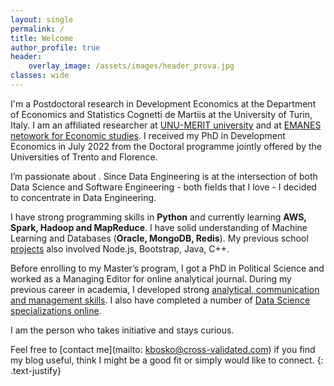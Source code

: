 ```yaml
---
layout: single
permalink: /
title: Welcome
author_profile: true
header:
    overlay_image: /assets/images/header_prova.jpg
classes: wide
---
```



I'm a Postdoctoral research in Development Economics at the Department of Economics and Statistics Cognetti de Martiis at the University of Turin, Italy. I am an affiliated researcher at [UNU-MERIT university](https://www.merit.unu.edu/about-us/profile/?staff_id=4612) and at [EMANES netowork for Economic studies](https://emnes.org/about-us/fellows/). I received my PhD in Development Economics in July 2022 from the Doctoral programme jointly offered by the Universities of Trento and Florence. 

I’m passionate about . Since Data Engineering is at the intersection of both Data Science and Software Engineering - both fields that I love - I decided to concentrate in Data Engineering.

I have strong programming skills in **Python** and currently learning **AWS, Spark, Hadoop and MapReduce**. I have solid understanding of Machine Learning and Databases (**Oracle, MongoDB, Redis**). My previous school [projects](/portfolio) also involved Node.js, Bootstrap, Java, C++.

Before enrolling to my Master’s program, I got a PhD in Political Science and worked as a Managing Editor for online analytical journal. During my previous career in academia, I developed strong [analytical, communication and management skills](/achievements/). I also have completed a number of [Data Science specializations online](/certificates).

I am the person who takes initiative and stays curious.

Feel free to [contact me](mailto: kbosko@cross-validated.com) if you find my blog useful, think I might be a good fit or simply would like to connect.
{: .text-justify}





